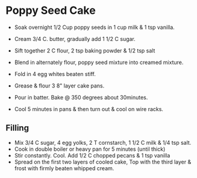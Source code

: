 Poppy Seed Cake
===============

- Soak overnight 1/2 Cup poppy seeds in 1 cup milk & 1 tsp vanilla.
- Cream 3/4 C. butter, gradually add 1 1/2 C sugar.
- Sift together 2 C flour, 2 tsp baking powder & 1/2 tsp salt
- Blend in alternately flour, poppy seed mixture into creamed mixture.
- Fold in 4 egg whites beaten stiff.

- Grease & flour 3 8" layer cake pans.
- Pour in batter. Bake @ 350 degrees about 30minutes.
- Cool 5 minutes in pans & then turn out & cool on wire racks.

Filling
-------

- Mix 3/4 C sugar, 4 egg yolks, 2 T cornstarch, 1 1/2 C milk & 1/4 tsp salt.
- Cook in double boiler or heavy pan for 5 minutes (until thick)
- Stir constantly. Cool. Add 1/2 C chopped pecans & 1 tsp vanilla
- Spread on the first two layers of cooled cake, Top with the third layer
  & frost with firmly beaten whipped cream.


